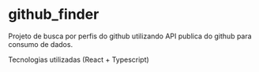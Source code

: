 # github_finder

Projeto de busca por perfis do github utilizando API publica do github para consumo de dados.

Tecnologias utilizadas (React + Typescript)
